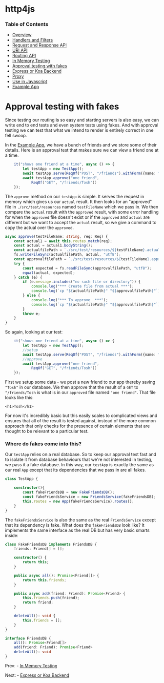 # http4js

### Table of Contents

- [Overview](/http4js/#basics)
- [Handlers and Filters](/http4js/Handlers-and-filters/#handlers-and-filters)
- [Request and Response API](/http4js/Request-and-response-api/#request-and-response-api)
- [URI API](/http4js/Uri-api/#uri-api)
- [Routing API](/http4js/Routing-api/#routing-api)
- [In Memory Testing](/http4js/In-memory-testing/#in-memory-testing)
- [Approval testing with fakes](/http4js/Approval-testing-with-fakes/#approval-testing-with-fakes)
- [Express or Koa Backend](/http4js/Express-or-koa-backend/#express-or-koa-backend)
- [Proxy](/http4js/Proxy/#proxy)
- [Use in Javascript](/http4js/Use-in-javascript/#how-to-require-and-use-http4js-in-js)
- [Example App](https://github.com/TomShacham/http4js-eg)

# Approval testing with fakes

Since testing our routing is so easy and starting servers is also easy, 
we can write end to end tests and even system tests using fakes. 
And with approval testing we can test that what we intend to render is
entirely correct in one fell swoop. 

In the [Example App](https://github.com/TomShacham/http4js-eg), we have a
bunch of friends and we store some of their details. Here is an approval
test that makes sure we can view a friend one at a time.

```typescript
    it("shows one friend at a time", async () => {
        let testApp = new TestApp();
        await testApp.serve(ReqOf("POST", "/friends").withForm({name: "Tosh"}));
        await testApp.approve("one friend",
            ReqOf("GET", "/friends/Tosh"))
    });
```

The `approve` method on our `testApp` is simple. It serves the request
in memory which gives us our `actual` result. It then looks for an "approved"
file in `./src/test/resources` named `testFileName` which we pass in. We
then compare the `actual` result with the `approved` result, with some
error handling for when the `approved` file doesn't exist or if the `approved`
and `actual` are different but we want to accept the `actual` result, so we
give a command to copy the actual over the `approved`.  

```typescript
async approve(testFileName: string, req: Req) {
    const actual1 = await this.routes.match(req);
    const actual = actual1.bodyString();
    const actualfilePath = `./src/test/resources/${testFileName}.actual`;
    fs.writeFileSync(actualfilePath, actual, "utf8");
    const approvalfilePath = `./src/test/resources/${testFileName}.approved`;
    try {
        const expected = fs.readFileSync(approvalfilePath, "utf8");
        equal(actual, expected);
    } catch (e) {
        if (e.message.includes("no such file or directory")) {
            console.log("*** Create file from actual ***");
            console.log(`cp "${actualfilePath}" "${approvalfilePath}"`);
        } else {
            console.log("*** To approve  ***");
            console.log(`cp "${actualfilePath}" "${approvalfilePath}"`);
        }
        throw e;
    }
}
```

So again, looking at our test:

```typescript
    it("shows one friend at a time", async () => {
        let testApp = new TestApp();
        //setup
        await testApp.serve(ReqOf("POST", "/friends").withForm({name: "Tosh"}));
        //approve
        await testApp.approve("one friend",
            ReqOf("GET", "/friends/Tosh"))
    });
```

First we setup some data - we post a new friend to our app thereby saving
`"Tosh"` in our database. We then approve that the result of a `GET` to
`"/friends/Tosh` is what is in our `approved` file named `"one friend"`.
That file looks like this: 

```text
<h1>Tosh</h1>
```

For now it's incredibly basic but this easily scales to complicated views
and ensures that all of the result is tested against, instead of the more
common approach that only checks for the presence of certain elements that
are thought to be relevant to a particular test.

### Where do fakes come into this?
 
Our `testApp` relies on a real database. So to keep our approval test fast
and to isolate it from database behaviours that we're not interested in
testing, we pass it a fake database. In this way, our `testApp` is exactly
the same as our real `App` except that its dependencies that we pass in are
all fakes.

```typescript
class TestApp {

    constructor(){
        const fakeFriendsDB = new FakeFriendsDB();
        const fakeFriendsService = new FriendsService(fakeFriendsDB);
        this.routes = new App(fakeFriendsService).routes();
    }
}
```

The `fakeFriendsService` is also the same as the real `FriendsService`
except that its dependency is fake. What does the `fakeFriendsDB` look
like? It implements the same interface as the real DB but has very 
basic smarts inside:

```typescript
class FakeFriendsDB implements FriendsDB {
    friends: Friend[] = [];

    constructor() {
        return this;
    }

    public async all(): Promise<Friend[]> {
        return this.friends;
    }

    public async add(friend: Friend): Promise<Friend> {
        this.friends.push(friend);
        return friend;
    }

    deleteAll(): void {
        this.friends = [];
    }
}

interface FriendsDB {
    all(): Promise<Friend[]>
    add(friend: Friend): Promise<Friend>
    deleteAll(): void
}
```
Prev: - [In Memory Testing](/http4js/In-memory-testing/#in-memory-testing)

Next: - [Express or Koa Backend](/http4js/Express-or-koa-backend/#express-or-koa-backend)